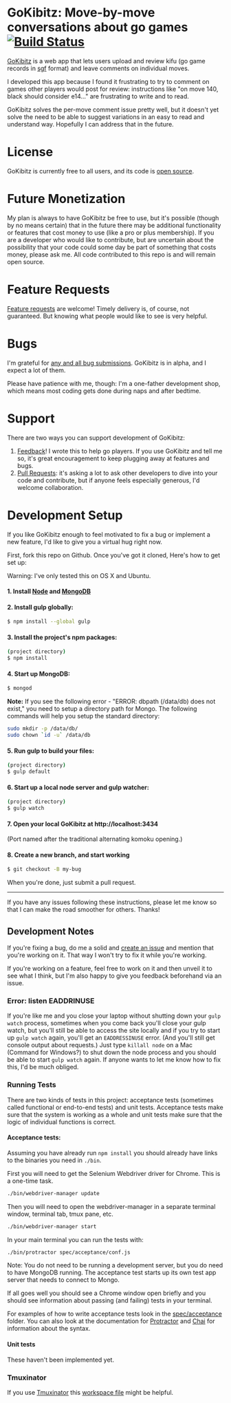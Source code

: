 GoKibitz: Move-by-move conversations about go games [![Build Status](https://travis-ci.org/neagle/gokibitz.svg?branch=master)](https://travis-ci.org/neagle/gokibitz)
===================================================

[GoKibitz](http://gokibitz.com) is a web app that lets users upload and review kifu (go game records in [sgf](http://www.red-bean.com/sgf/) format) and leave comments on individual moves.

I developed this app because I found it frustrating to try to comment on games other players would post for review: instructions like "on move 140, black should consider e14..." are frustrating to write and to read.

GoKibitz solves the per-move comment issue pretty well, but it doesn't yet solve the need to be able to suggest variations in an easy to read and understand way. Hopefully I can address that in the future.

License
=======
GoKibitz is currently free to all users, and its code is [open source](https://github.com/neagle/gokibitz/blob/master/LICENSE).

Future Monetization
===================

My plan is always to have GoKibitz be free to use, but it's possible (though by no means certain) that in the future there may be additional functionality or features that cost money to use (like a pro or plus membership). If you are a developer who would like to contribute, but are uncertain about the possibility that your code could some day be part of something that costs money, please ask me. All code contributed to this repo is and will remain open source.

Feature Requests
================
[Feature requests](https://github.com/neagle/gokibitz/issues) are welcome! Timely delivery is, of course, not guaranteed. But knowing what people would like to see is very helpful.

Bugs
====

I'm grateful for [any and all bug submissions](https://github.com/neagle/gokibitz/issues). GoKibitz is in alpha, and I expect a lot of them.

Please have patience with me, though: I'm a one-father development shop, which means most coding gets done during naps and after bedtime.

Support
=======

There are two ways you can support development of GoKibitz:

1. [Feedback](mailto:nate@nateeagle.com)! I wrote this to help go players. If you use GoKibitz and tell me so, it's great encouragement to keep plugging away at features and bugs.
2. [Pull Requests](https://github.com/neagle/gokibitz/pulls): it's asking a lot to ask other developers to dive into your code and contribute, but if anyone feels especially generous, I'd welcome collaboration.

Development Setup
=================

If you like GoKibitz enough to feel motivated to fix a bug or implement a new feature, I'd like to give you a virtual hug right now.

First, fork this repo on Github. Once you've got it cloned, Here's how to get set up:

Warning: I've only tested this on OS X and Ubuntu.

#### 1. Install [Node](http://nodejs.org/) and [MongoDB](http://www.mongodb.com/h/a)
#### 2. Install gulp globally:

```sh
$ npm install --global gulp
```

#### 3. Install the project's npm packages:

```sh
(project directory)
$ npm install
```

#### 4. Start up MongoDB:

```sh
$ mongod
```

**Note:** If you see the following error - "ERROR: dbpath (/data/db) does not exist," you need to setup a directory path for Mongo. The following commands will help you setup the standard directory:

```sh
sudo mkdir -p /data/db/
sudo chown `id -u` /data/db
```

#### 5. Run gulp to build your files:

```sh
(project directory)
$ gulp default
```

#### 6. Start up a local node server and gulp watcher:

```sh
(project directory)
$ gulp watch
```

#### 7. Open your local GoKibitz at http://localhost:3434

(Port named after the traditional alternating komoku opening.)

#### 8. Create a new branch, and start working

```sh
$ git checkout -B my-bug
```

When you're done, just submit a pull request.

- - -

If you have any issues following these instructions, please let me know so that I can make the road smoother for others. Thanks!

Development Notes
-----------------

If you're fixing a bug, do me a solid and [create an issue](https://github.com/neagle/gokibitz/issues/new) and mention that you're working on it. That way I won't try to fix it while you're working.

If you're working on a feature, feel free to work on it and then unveil it to see what I think, but I'm also happy to give you feedback beforehand via an issue.

### Error: listen EADDRINUSE

If you're like me and you close your laptop without shutting down your `gulp watch` process, sometimes when you come back you'll close your gulp watch, but you'll still be able to access the site locally and if you try to start up `gulp watch` again, you'll get an `EADDRESSINUSE` error. (And you'll still get console output about requests.) Just type `killall node` on a Mac (Command for Windows?) to shut down the node process and you should be able to start `gulp watch` again. If anyone wants to let me know how to fix this, I'd be much obliged.

### Running Tests

There are two kinds of tests in this project: acceptance tests (sometimes
called functional or end-to-end tests) and unit tests. Acceptance tests make
sure that the system is working as a whole and unit tests make sure that the
logic of individual functions is correct.

#### Acceptance tests:

Assuming you have already run `npm install` you should already have links to
the binaries you need in `./bin`.

First you will need to get the Selenium Webdriver driver for Chrome. This is a
one-time task.

```bash
./bin/webdriver-manager update
```

Then you will need to open the webdriver-manager in a separate terminal window,
terminal tab, tmux pane, etc.

```bash
./bin/webdriver-manager start
```

In your main terminal you can run the tests with:

```bash
./bin/protractor spec/acceptance/conf.js
```

Note: You do not need to be running a development server, but you do need to
have MongoDB running. The acceptance test starts up its own test app server
that needs to connect to Mongo.

If all goes well you should see a Chrome window open briefly and you should see
information about passing (and failing) tests in your terminal.

For examples of how to write acceptance tests look in the
[spec/acceptance](spec/acceptance) folder. You can also look at the
documentation for [Protractor](http://angular.github.io/protractor/#/) and
[Chai](http://chaijs.com/) for information about the syntax.

#### Unit tests

These haven't been implemented yet.

### Tmuxinator

If you use [Tmuxinator](https://github.com/tmuxinator/tmuxinator) this
[workspace file](misc/gokibitz.yml) might be helpful.
